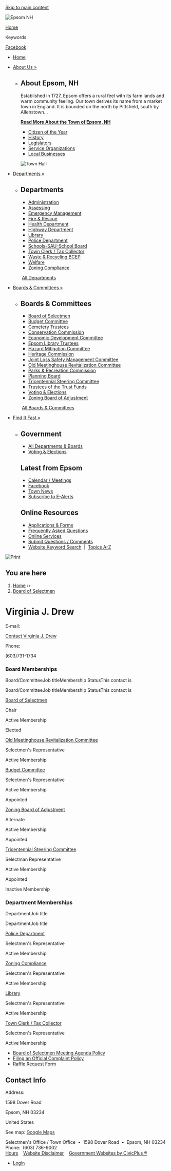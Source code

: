 [Skip to main content](https://www.epsomnh.org/people/virginia-j-drew/)

![Epsom NH](https://www.epsomnh.gov/sites/all/themes/custom/sites/epsomnh/vts_epsomnh/logo.png)

[Home](https://www.epsomnh.gov)

Keywords

[Facebook](https://www.facebook.com/epsomnh.org)

- [Home](https://www.epsomnh.org)
- [About Us »](https://www.epsomnh.org/about-us)
  
  - ## About Epsom, NH
    
    Established in 1727, Epsom offers a rural feel with its farm lands and warm community feeling. Our town derives its name from a market town in England. It is bounded on the north by Pittsfield, south by Allenstown...
    
    [**Read More About the Town of Epsom, NH**](https://www.epsomnh.gov/about-us)
    
    - [Citizen of the Year](https://www.epsomnh.org/about-us/pages/citizen-year)
    - [History](https://www.epsomnh.gov/about-us/pages/history)
    - [Legislators](https://www.epsomnh.gov/about-us/links/legislators)
    - [Service Organizations](https://www.epsomnh.gov/about-us/pages/service-organizations)
    - [Local Businesses](https://www.epsomnh.org/about-us/pages/local-businesses)
    
    ![Town Hall](https://www.epsomnh.gov/sites/g/files/vyhlif4396/f/resize/imce/town_hall_w_flag_1-500x458.jpg)
- [Departments »](https://www.epsomnh.org/departments)
  
  - ## Departments
    
    - [Administration](https://www.epsomnh.org/administration)
    - [Assessing](https://www.epsomnh.org/assessing)
    - [Emergency Management](https://www.epsomnh.org/emergency-management)
    - [Fire &amp; Rescue](https://www.epsomnh.org/fire-rescue)
    
    <!--THE END-->
    
    - [Health Department](https://www.epsomnh.org/health-department)
    - [Highway Department](https://www.epsomnh.org/highway-department)
    - [Library](https://www.epsomnh.org/library)
    - [Police Department](https://www.epsomnh.org/police-department)
    - [Schools-SAU-School Board](https://www.epsomnh.org/schools-sau-school-board)
    
    <!--THE END-->
    
    - [Town Clerk / Tax Collector](https://www.epsomnh.org/town-clerk-tax-collector)
    - [Waste &amp; Recycling BCEP](https://www.epsomnh.org/waste-recycling)
    - [Welfare](https://www.epsomnh.org/welfare)
    - [Zoning Compliance](https://www.epsomnh.org/zoning-compliance)
    
     [All Departments](https://www.epsomnh.org/departments)
- [Boards &amp; Committees »](https://www.epsomnh.org/boards)
  
  - ## Boards &amp; Committees
    
    - [Board of Selectmen](https://www.epsomnh.org/board-selectmen)
    - [Budget Committee](https://www.epsomnh.org/budget-committee)
    - [Cemetery Trustees](https://www.epsomnh.org/cemetery-trustees)
    - [Conservation Commission](https://www.epsomnh.org/conservation-commission)
    - [Economic Development Committee](https://www.epsomnh.org/economic-development-committee)
    
    <!--THE END-->
    
    - [Epsom Library Trustees](https://www.epsomlibrary.com/trustees)
    - [Hazard Mitigation Committee](https://www.epsomnh.org/hazard-mitigation-committee)
    - [Heritage Commission](https://www.epsomnh.org/heritage-commission)
    - [Joint Loss Safety Management Committee](https://www.epsomnh.org/joint-loss-safety-management-committee)
    - [Old Meetinghouse Revitalization Committee](https://www.epsomnh.org/old-meeting-house-revitalization-committee)
    - [Parks &amp; Recreation Commission](https://www.epsomnh.org/parks-recreation-commission)
    
    <!--THE END-->
    
    - [Planning Board](https://www.epsomnh.org/planning-board)
    - [Tricentennial Steering Committee](https://www.epsomnh.org/tricentennial-steering-committee)
    - [Trustees of the Trust Funds](https://www.epsomnh.org/trustees-trust-funds)
    - [Voting &amp; Elections](https://www.epsomnh.org/voting-elections)
    - [Zoning Board of Adjustment](https://www.epsomnh.org/zoning-board-adjustment)
    
     [All Boards &amp; Committees](https://www.epsomnh.org/boards)
- [Find It Fast »](https://www.epsomnh.org/where)
  
  - ## Government
    
    - [All Departments &amp; Boards](https://www.epsomnh.gov/contacts-directory)
    - [Voting &amp; Elections](https://www.epsomnh.gov/voting-elections)
    
    ## Latest from Epsom
    
    - [Calendar / Meetings](https://www.epsomnh.gov/home/links/calendar)
    - [Facebook](https://www.facebook.com/epsomnh.org)
    - [Town News](https://www.epsomnh.gov/node/1/news)
    - [Subscribe to E-Alerts](https://www.epsomnh.gov/subscribe)
    
    ## Online Resources
    
    - [Applications &amp; Forms](https://www.epsomnh.org/files)
    - [Frequently Asked Questions](https://www.epsomnh.gov/faqs)
    - [O](https://www.epsomnh.gov/home/pages/online-services)[nline Services](https://www.epsomnh.org/home/pages/online-services)
    - [Submit Questions / Comments](https://www.epsomnh.gov/home/webforms/questions-comments)
    - [Website Keyword Search](https://www.epsomnh.gov/advanced-search)  |  [Topics A-Z](https://www.epsomnh.gov/where)

![Print](https://www.epsomnh.gov/sites/all/modules/contrib/print/icons/print_icon.png "Print")

## You are here

1. [Home](https://www.epsomnh.org) ››
2. [Board of Selectmen](https://www.epsomnh.org/board-selectmen)

# Virginia J. Drew

E-mail:

[Contact Virginia J. Drew](https://www.epsomnh.org/user/373/contact)

Phone: 

(603)731-1734

### Board Memberships

Board/CommitteeJob titleMembership StatusThis contact is

Board/CommitteeJob titleMembership StatusThis contact is

[Board of Selectmen](https://www.epsomnh.org/board-selectmen)

Chair

Active Membership

Elected

[Old Meetinghouse Revitalization Committee](https://www.epsomnh.org/old-meeting-house-revitalization-committee)

Selectmen's Representative

Active Membership

[Budget Committee](https://www.epsomnh.org/budget-committee)

Selectmen's Representative

Active Membership

Appointed

[Zoning Board of Adjustment](https://www.epsomnh.org/zoning-board-adjustment)

Alternate

Active Membership

Appointed

[Tricentennial Steering Committee](https://www.epsomnh.org/tricentennial-steering-committee)

Selectman Representative

Active Membership

Appointed

Inactive Membership

### Department Memberships

DepartmentJob title

DepartmentJob title

[Police Department](https://www.epsomnh.org/police-department)

Selectmen's Representative

Active Membership

[Zoning Compliance](https://www.epsomnh.org/zoning-compliance)

Selectmen's Representative

Active Membership

[Library](https://www.epsomnh.org/library)

Selectmen's Representative

Active Membership

[Town Clerk / Tax Collector](https://www.epsomnh.org/town-clerk-tax-collector)

Selectmen's Representative

Active Membership

- [Board of Selectmen Meeting Agenda Policy](https://www.epsomnh.org/board-selectmen/files/board-selectmen-meeting-agenda-policy)
- [Filing an Official Complaint Policy](https://www.epsomnh.org/board-selectmen/files/filing-official-complaint-policy)
- [Raffle Request Form](https://www.epsomnh.org/board-selectmen/links/raffle-request-form)

## Contact Info

Address:

1598 Dover Road

Epsom, NH 03234

United States

See map: [Google Maps](https://maps.google.com/?q=1598%20Dover%20Road%2C%20Epsom%2C%20NH%2C%2003234%2C%20us)

Selectmen's Office / Town Office  •  1598 Dover Road  •  Epsom, NH 03234  
Phone:  (603) 736-9002  
[Hours](https://www.epsomnh.gov/home/pages/hours)    [Website Disclaimer](https://www.epsomnh.gov/home/pages/website-disclaimer)    [Government Websites by CivicPlus ®](https://www.civicplus.com)

- [Login](https://www.epsomnh.org/user/login?current=node%2F25361)